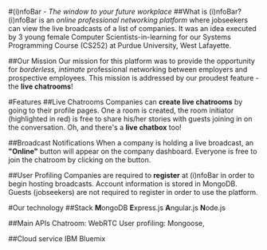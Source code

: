 #(i)nfoBar - <em>The window to your future workplace</em>
##What is (i)nfoBar?
(i)nfoBar is an <em>online professional networking platform</em> where jobseekers can view the live broadcasts of a list of companies. It was an idea executed by 3 young female Computer Scientists-in-learning for our Systems Programming Course (CS252) at Purdue University, West Lafayette.

##Our Mission
Our mission for this platform was to provide the opportunity for <em>borderless, intimate</em> professional networking between employers and prospective employees. This mission is addressed by our proudest feature - the **live chatrooms**!

#Features
##Live Chatrooms
Companies can **create live chatrooms** by going to their profile pages. One a room is created, the room initiator (highlighted in red) is free to share his/her stories with guests joining in on the conversation. Oh, and there's a **live chatbox** too!

##Broadcast Notifications
When a company is holding a live broadcast, an **"Online"** button will appear on the company dashboard. Everyone is free to join the chatroom by clicking on the button.

##User Profiling
Companies are required to **register** at (i)nfoBar in order to begin hosting broadcasts. Account information is stored in MongoDB. Guests (jobseekers) are not required to register in order to use the platform.

#Our technology
##Stack
**M**ongoDB **E**xpress.js **A**ngular.js **N**ode.js

##Main APIs
Chatroom: WebRTC
User profiling: Mongoose, 

##Cloud service
IBM Bluemix
